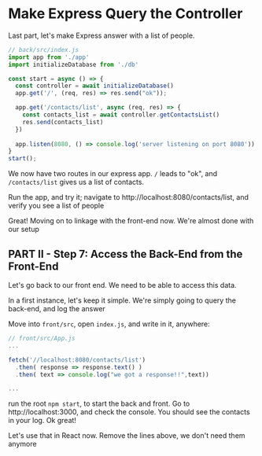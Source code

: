 # Make Express Query the Controller

Last part, let's make Express answer with a list of people.


```js
// back/src/index.js
import app from './app'
import initializeDatabase from './db'

const start = async () => {
  const controller = await initializeDatabase()
  app.get('/', (req, res) => res.send("ok"));

  app.get('/contacts/list', async (req, res) => {
    const contacts_list = await controller.getContactsList()
    res.send(contacts_list)
  })
  
  app.listen(8080, () => console.log('server listening on port 8080'))
}
start();
```

We now have two routes in our express app. `/` leads to "ok", and `/contacts/list` gives us a list of contacts.

Run the app, and try it; navigate to http://localhost:8080/contacts/list, and verify you see a list of people

Great! Moving on to linkage with the front-end now. We're almost done with our setup

## PART II - Step 7: Access the Back-End from the Front-End

Let's go back to our front end. We need to be able to access this data.

In a first instance, let's keep it simple. We're simply going to query the back-end, and log the answer

Move into `front/src`, open `index.js`, and write in it, anywhere:

```js
// front/src/App.js
...

fetch('//localhost:8080/contacts/list')
  .then( response => response.text() )
  .then( text => console.log("we got a response!!",text))

...
```

run the root `npm start`, to start the back and front. Go to http://localhost:3000, and check the console. You should see the contacts in your log. Ok great!

Let's use that in React now. Remove the lines above, we don't need them anymore